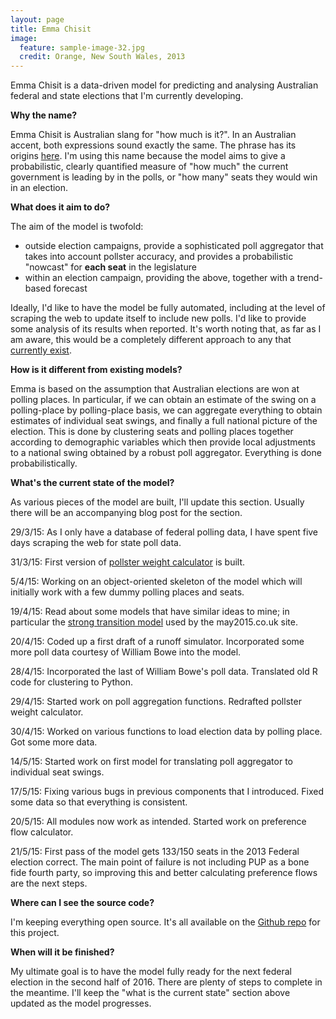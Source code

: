 ```yaml
---
layout: page
title: Emma Chisit
image:
  feature: sample-image-32.jpg
  credit: Orange, New South Wales, 2013
---
```


Emma Chisit is a data-driven model for predicting and analysing Australian federal and state elections that I'm currently developing. 

**Why the name?**

Emma Chisit is Australian slang for "how much is it?". In an Australian accent, both expressions sound exactly the same. The phrase has its origins <a href="http://en.wikipedia.org/wiki/Monica_Dickens" target = "_blank">here</a>. I'm using this name because the model aims to give a probabilistic, clearly quantified measure of "how much" the current government is leading by in the polls, or "how many" seats they would win in an election.   

**What does it aim to do?**

The aim of the model is twofold:

- outside election campaigns, provide a sophisticated poll aggregator that takes into account pollster accuracy, and provides a probabilistic "nowcast" for **each seat** in the legislature
- within an election campaign, providing the above, together with a trend-based forecast

Ideally, I'd like to have the model be fully automated, including at the level of scraping the web to update itself to include new polls. I'd like to provide some analysis of its results when reported. It's worth noting that, as far as I am aware, this would be a completely different approach to any that [currently exist](http://www.clintonboys.com/aus-election-model-5/). 

**How is it different from existing models?**

Emma is based on the assumption that Australian elections are won at polling places. In particular, if we can obtain an estimate of the swing on a polling-place by polling-place basis, we can aggregate everything to obtain estimates of individual seat swings, and finally a full national picture of the election. This is done by clustering seats and polling places together according to demographic variables which then provide local adjustments to a national swing obtained by a robust poll aggregator. Everything is done probabilistically. 

**What's the current state of the model?**

As various pieces of the model are built, I'll update this section. Usually there will be an accompanying blog post for the section. 

29/3/15: As I only have a database of federal polling data, I have spent five days scraping the web for state poll data.

31/3/15: First version of [pollster weight calculator](http://www.clintonboys.com/aus-election-model-7/) is built. 

5/4/15: Working on an object-oriented skeleton of the model which will initially work with a few dummy polling places and seats. 

19/4/15: Read about some models that have similar ideas to mine; in particular the [strong transition model](http://www.electoralcalculus.co.uk/strongmodel.html) used by the may2015.co.uk site. 

20/4/15: Coded up a first draft of a runoff simulator. Incorporated some more poll data courtesy of William Bowe into the model. 

28/4/15: Incorporated the last of William Bowe's poll data. Translated old R code for clustering to Python. 

29/4/15: Started work on poll aggregation functions. Redrafted pollster weight calculator. 

30/4/15: Worked on various functions to load election data by polling place. Got some more data. 

14/5/15: Started work on first model for translating poll aggregator to individual seat swings. 

17/5/15: Fixing various bugs in previous components that I introduced. Fixed some data so that everything is consistent. 

20/5/15: All modules now work as intended. Started work on preference flow calculator. 

21/5/15: First pass of the model gets 133/150 seats in the 2013 Federal election correct. The main point of failure is not including PUP as a bone fide fourth party, so improving this and better calculating preference flows are the next steps. 

**Where can I see the source code?**

I'm keeping everything open source. It's all available on the [Github repo](https://github.com/clintonboys/emma-chisit) for this project. 

**When will it be finished?**

My ultimate goal is to have the model fully ready for the next federal election in the second half of 2016. There are plenty of steps to complete in the meantime. I'll keep the "what is the current state" section above updated as the model progresses. 